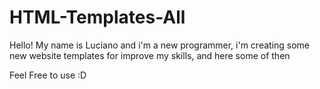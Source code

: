 # HTML-Templates-All

<p>Hello! My name is Luciano and i'm a new programmer, i'm creating some new website templates for improve my skills, and here some of then</p>
<p>Feel Free to use :D</p>
